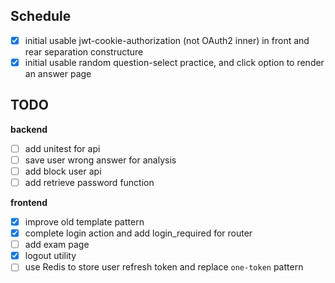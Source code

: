 ## Schedule
- [x] initial usable jwt-cookie-authorization (not OAuth2 inner) in front and rear separation constructure
- [x] initial usable random question-select practice, and click option to render an answer page

## TODO
**backend**
- [ ] add unitest for api
- [ ] save user wrong answer for analysis
- [ ] add block user api
- [ ] add retrieve password function

**frontend**
- [x] improve old template pattern
- [x] complete login action and add login_required for router
- [ ] add exam page
- [x] logout utility
- [ ] use Redis to store user refresh token and replace `one-token` pattern
